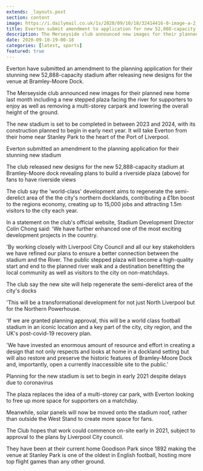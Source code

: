```yaml
---
extends: _layouts.post
section: content
image: https://i.dailymail.co.uk/1s/2020/09/10/18/32414416-0-image-a-2_1599758523377.jpg 
title: Everton submit amendment to application for new 52,888-capacity stadium at Bramley-Moore Dock 
description: The Merseyside club announced new images for their planned new home last month including a new stepped plaza facing the river for supporters to enjoy before and after matches. 
date: 2020-09-10-19-00-18 
categories: [latest, sports] 
featured: true 
--- 
```

Everton have submitted an amendment to the planning application for their stunning new 52,888-capacity stadium after releasing new designs for the venue at Bramley-Moore Dock.

The Merseyside club announced new images for their planned new home last month including a new stepped plaza facing the river for supporters to enjoy as well as removing a multi-storey carpark and lowering the overall height of the ground.

The new stadium is set to be completed in between 2023 and 2024, with its construction planned to begin in early next year. It will take Everton from their home near Stanley Park to the heart of the Port of Liverpool. 

Everton submitted an amendment to the planning application for their stunning new stadium

The club released new designs for the new 52,888-capacity stadium at Bramley-Moore dock revealing plans to build a riverside plaza (above) for fans to have riverside views

The club say the 'world-class' development aims to regenerate the semi-derelict area of the the city's northern docklands, contributing a £1bn boost to the regions economy, creating up to 15,000 jobs and attracting 1.5m visitors to the city each year. 

In a statement on the club's official website, Stadium Development Director Colin Chong said: 'We have further enhanced one of the most exciting development projects in the country. 

'By working closely with Liverpool City Council and all our key stakeholders we have refined our plans to ensure a better connection between the stadium and the River. The public stepped plaza will become a high-quality start and end to the planned river walk and a destination benefitting the local community as well as visitors to the city on non-matchdays.

The club say the new site will help regenerate the semi-derelict area of the city's docks 

'This will be a transformational development for not just North Liverpool but for the Northern Powerhouse.

'If we are granted planning approval, this will be a world class football stadium in an iconic location and a key part of the city, city region, and the UK's post-covid-19 recovery plan.

'We have invested an enormous amount of resource and effort in creating a design that not only respects and looks at home in a dockland setting but will also restore and preserve the historic features of Bramley-Moore Dock and, importantly, open a currently inaccessible site to the public.'

Planning for the new stadium is set to begin in early 2021 despite delays due to coronavirus 

The plaza replaces the idea of a multi-storey car park, with Everton looking to free up more space for supporters on a matchday. 

Meanwhile, solar panels will now be moved onto the stadium roof, rather than outside the West Stand to create more space for fans. 

The Club hopes that work could commence on-site early in 2021, subject to approval to the plans by Liverpool City council.

They have been at their current home Goodison Park since 1892 making the venue at Stanley Park is one of the oldest in English football, hosting more top flight games than any other ground.

